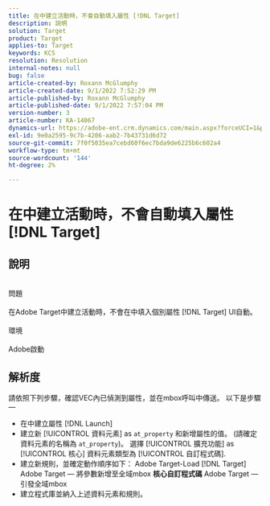 ```yaml
---
title: 在中建立活動時，不會自動填入屬性 [!DNL Target]
description: 說明
solution: Target
product: Target
applies-to: Target
keywords: KCS
resolution: Resolution
internal-notes: null
bug: false
article-created-by: Roxann McGlumphy
article-created-date: 9/1/2022 7:52:29 PM
article-published-by: Roxann McGlumphy
article-published-date: 9/1/2022 7:57:04 PM
version-number: 3
article-number: KA-14067
dynamics-url: https://adobe-ent.crm.dynamics.com/main.aspx?forceUCI=1&pagetype=entityrecord&etn=knowledgearticle&id=80b37b96-2f2a-ed11-9db1-002248086a27
exl-id: 9e0a2595-9c7b-4206-aab2-7b43731d6d72
source-git-commit: 7f0f5035ea7cebd60f6ec7bda9de6225b6c602a4
workflow-type: tm+mt
source-wordcount: '144'
ht-degree: 2%

---
```


# 在中建立活動時，不會自動填入屬性 [!DNL Target]

## 說明

<br>問題<br><br>
在Adobe Target中建立活動時，不會在中填入個別屬性 [!DNL Target] UI自動。
<br><br>環境<br><br>
Adobe啟動


## 解析度


請依照下列步驟，確認VEC內已偵測到屬性，並在mbox呼叫中傳送。 以下是步驟 — 

- 在中建立屬性 [!DNL Launch]
- 建立新 [!UICONTROL 資料元素] as `at_property` 和新增屬性的值。 (請確定資料元素的名稱為 `at_property`)。 選擇 [!UICONTROL 擴充功能] as [!UICONTROL 核心] 資料元素類型為 [!UICONTROL 自訂程式碼].
- 建立新規則，並確定動作順序如下： Adobe Target-Load [!DNL Target]    Adobe Target — 將參數新增至全域mbox  <b>核心自訂程式碼</b>  Adobe Target — 引發全域mbox
- 建立程式庫並納入上述資料元素和規則。
